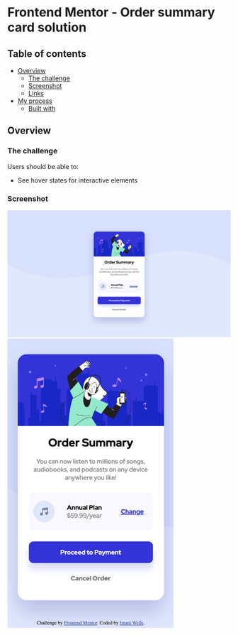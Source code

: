 # Frontend Mentor - Order summary card solution

## Table of contents

- [Overview](#overview)
  - [The challenge](#the-challenge)
  - [Screenshot](#screenshot)
  - [Links](#links)
- [My process](#my-process)
  - [Built with](#built-with)


## Overview

### The challenge

Users should be able to:

- See hover states for interactive elements

### Screenshot
<img src="images/screenshot-desktop.png" alt="Screen shot of desktop development for Order Summary design" width="700"/>

<img src="images/screenshot-mobile.png" alt="Screen shot of mobile development for Order Summary design" width="375"/>


